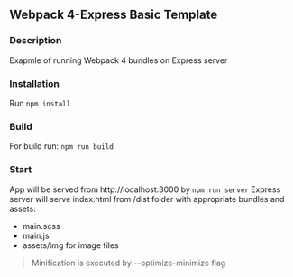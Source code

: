 ## Webpack 4-Express Basic Template

### Description
Exapmle of running Webpack 4 bundles on Express server

### Installation
Run `npm install`

### Build
For build run: `npm run build`

### Start
App will be served from http://localhost:3000 by
`npm run server`
Express server will serve index.html from /dist folder 
with appropriate bundles and assets:
- main.scss
- main.js
- assets/img for image files

> Minification is executed by --optimize-minimize flag


